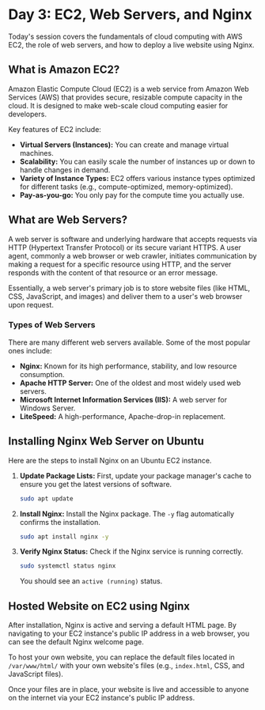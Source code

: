 ﻿# Day 3: EC2, Web Servers, and Nginx

Today's session covers the fundamentals of cloud computing with AWS EC2, the role of web servers, and how to deploy a live website using Nginx.

## What is Amazon EC2?

Amazon Elastic Compute Cloud (EC2) is a web service from Amazon Web Services (AWS) that provides secure, resizable compute capacity in the cloud. It is designed to make web-scale cloud computing easier for developers.

Key features of EC2 include:
- **Virtual Servers (Instances):** You can create and manage virtual machines.
- **Scalability:** You can easily scale the number of instances up or down to handle changes in demand.
- **Variety of Instance Types:** EC2 offers various instance types optimized for different tasks (e.g., compute-optimized, memory-optimized).
- **Pay-as-you-go:** You only pay for the compute time you actually use.

## What are Web Servers?

A web server is software and underlying hardware that accepts requests via HTTP (Hypertext Transfer Protocol) or its secure variant HTTPS. A user agent, commonly a web browser or web crawler, initiates communication by making a request for a specific resource using HTTP, and the server responds with the content of that resource or an error message.

Essentially, a web server's primary job is to store website files (like HTML, CSS, JavaScript, and images) and deliver them to a user's web browser upon request.

### Types of Web Servers

There are many different web servers available. Some of the most popular ones include:
- **Nginx:** Known for its high performance, stability, and low resource consumption.
- **Apache HTTP Server:** One of the oldest and most widely used web servers.
- **Microsoft Internet Information Services (IIS):** A web server for Windows Server.
- **LiteSpeed:** A high-performance, Apache-drop-in replacement.

## Installing Nginx Web Server on Ubuntu

Here are the steps to install Nginx on an Ubuntu EC2 instance.

1.  **Update Package Lists:** First, update your package manager's cache to ensure you get the latest versions of software.
    ```bash
    sudo apt update
    ```

2.  **Install Nginx:** Install the Nginx package. The `-y` flag automatically confirms the installation.
    ```bash
    sudo apt install nginx -y
    ```

3.  **Verify Nginx Status:** Check if the Nginx service is running correctly.
    ```bash
    sudo systemctl status nginx
    ```
    You should see an `active (running)` status.

## Hosted Website on EC2 using Nginx

After installation, Nginx is active and serving a default HTML page. By navigating to your EC2 instance's public IP address in a web browser, you can see the default Nginx welcome page.

To host your own website, you can replace the default files located in `/var/www/html/` with your own website's files (e.g., `index.html`, CSS, and JavaScript files).

Once your files are in place, your website is live and accessible to anyone on the internet via your EC2 instance's public IP address.

